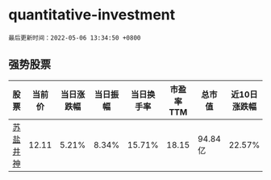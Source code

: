 # quantitative-investment

`最后更新时间：2022-05-06 13:34:50 +0800`

## 强势股票

|股票|当前价|当日涨跌幅|当日振幅|当日换手率|市盈率TTM|总市值|近10日涨跌幅|
|----|----|----|----|----|----|----|----|
|[苏盐井神](https://xueqiu.com/S/SH603299)|12.11|5.21%|8.34%|15.71%|18.15|94.84亿|22.57%|
